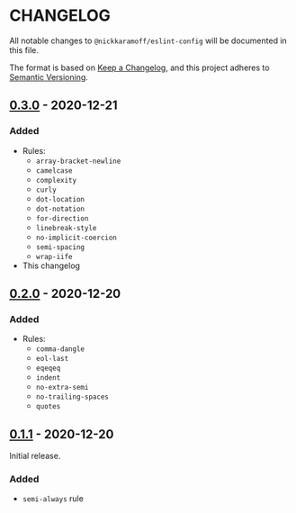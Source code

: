 # CHANGELOG

All notable changes to `@nickkaramoff/eslint-config` will be documented in this
file.

The format is based on [Keep a Changelog], and this project adheres to
[Semantic Versioning].

## [0.3.0] - 2020-12-21

### Added

- Rules:
  - `array-bracket-newline`
  - `camelcase`
  - `complexity`
  - `curly`
  - `dot-location`
  - `dot-notation`
  - `for-direction`
  - `linebreak-style`
  - `no-implicit-coercion`
  - `semi-spacing`
  - `wrap-iife`
- This changelog

## [0.2.0] - 2020-12-20

### Added

- Rules:
  - `comma-dangle`
  - `eol-last`
  - `eqeqeq`
  - `indent`
  - `no-extra-semi`
  - `no-trailing-spaces`
  - `quotes`

## [0.1.1] - 2020-12-20

Initial release.

### Added

- `semi-always` rule

[0.3.0]: https://github.com/nickkaramoff/eslint-config/compare/v0.2.0...v0.3.0
[0.2.0]: https://github.com/nickkaramoff/eslint-config/compare/v0.1.1...v0.2.0
[0.1.1]: https://github.com/NickKaramoff/eslint-config/compare/72fd5e913d65577c0e50f19ff16155d53613d4d0...v0.1.1

[Keep a Changelog]: https://keepachangelog.com/en/1.0.0/
[Semantic Versioning]: https://semver.org/spec/v2.0.0.html

